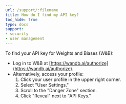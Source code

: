 ```yaml
---
url: /support/:filename
title: How do I find my API key?
toc_hide: true
type: docs
support:
- security
- user management
---
```

To find your API key for Weights and Biases (W&B):

- Log in to W&B at [https://wandb.ai/authorize](https://wandb.ai/authorize).
- Alternatively, access your profile:
  1. Click your user profile in the upper right corner.
  2. Select "User Settings."
  3. Scroll to the "Danger Zone" section.
  4. Click "Reveal" next to "API Keys."

